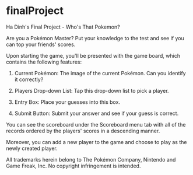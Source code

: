 # finalProject
Ha Dinh's Final Project - Who's That Pokemon?

Are you a Pokémon Master? Put your knowledge to the test and see if you can top your friends' scores.

Upon starting the game, you'll be presented with the game board, which contains the following features:

1. Current Pokémon: The image of the current Pokémon. Can you identify it correctly?

2. Players Drop-down List: Tap this drop-down list to pick a player.

3. Entry Box: Place your guesses into this box.

4. Submit Button: Submit your answer and see if your guess is correct.

You can see the scoreboard under the Scoreboard menu tab with all of the records ordered by the players' scores in a descending manner. 

Moreover, you can add a new player to the game and choose to play as the newly created player.



All trademarks herein belong to The Pokémon Company, Nintendo and Game Freak, Inc. No copyright infringement is intended.
